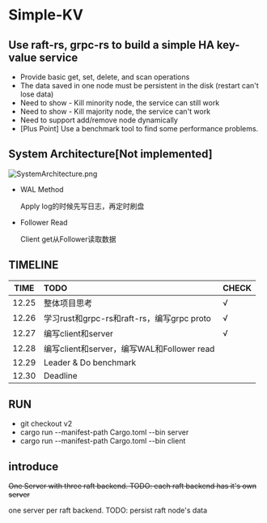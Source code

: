 # Simple-KV

## Use raft-rs, grpc-rs to build a simple HA key-value service

+ Provide basic get, set, delete, and scan operations
+ The data saved in one node must be persistent in the disk (restart can't lose data)
+ Need to show - Kill minority node, the service can still work
+ Need to show - Kill majority node, the service can't work
+ Need to support add/remove node dynamically
+ [Plus Point] Use a benchmark tool to find some performance problems.

## System Architecture[Not implemented] 

![SystemArchitecture.png](https://i.loli.net/2020/12/25/jCc1ukvneVWDfdI.png)

+ WAL Method

  Apply log的时候先写日志，再定时刷盘

+ Follower Read

  Client get从Follower读取数据

## TIMELINE

| TIME  | TODO                                       | CHECK |
| ----- | :----------------------------------------- | ----- |
| 12.25 | 整体项目思考                 | √     |
| 12.26 | 学习rust和grpc-rs和raft-rs，编写grpc proto |  √       |
| 12.27 | 编写client和server                         |   √     |
| 12.28 | 编写client和server，编写WAL和Follower read |       |
| 12.29 | Leader & Do benchmark                |       |
| 12.30 | Deadline                                   |       |

## RUN

+ git checkout v2
+ cargo run --manifest-path Cargo.toml --bin server
+ cargo run --manifest-path Cargo.toml --bin client


## introduce

~~One Server with three raft backend. TODO: each raft backend has it's own server~~

one server per raft backend. TODO: persist raft node's data

